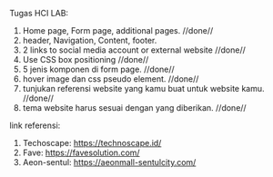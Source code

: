 Tugas HCI LAB:
1. Home page, Form page, additional pages. //done//
2. header, Navigation, Content, footer. 
3. 2 links to social media account or external website  //done//
4. Use CSS box positioning //done//
5. 5 jenis komponen di form page. //done//
6. hover image dan css pseudo element. //done//
7. tunjukan referensi website yang kamu buat untuk website kamu. //done//
8. tema website harus sesuai dengan yang diberikan. //done//

link referensi:
1. Techoscape: https://technoscape.id/
2. Fave: https://favesolution.com/
3. Aeon-sentul: https://aeonmall-sentulcity.com/